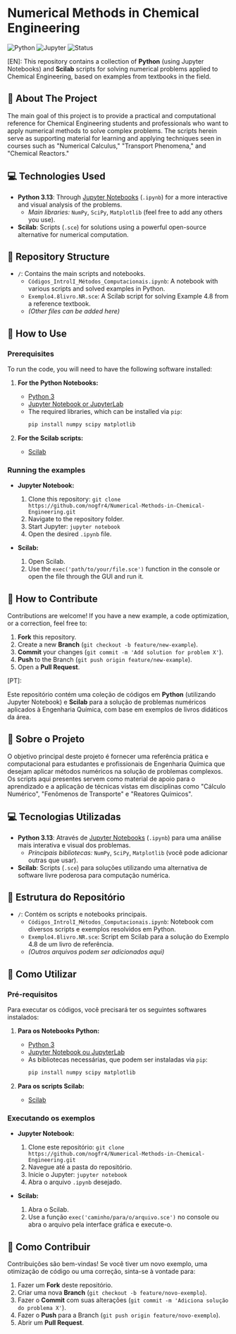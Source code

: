 # Numerical Methods in Chemical Engineering 
![Python](https://img.shields.io/badge/Python-3.8%2B-blue)
![Jupyter](https://img.shields.io/badge/Jupyter-Notebook-orange) 
![Status](https://img.shields.io/badge/Status-Concluído-green)

[EN]: 
This repository contains a collection of **Python** (using Jupyter Notebooks) and **Scilab** scripts for solving numerical problems applied to Chemical Engineering, based on examples from textbooks in the field.

## 🎯 About The Project

The main goal of this project is to provide a practical and computational reference for Chemical Engineering students and professionals who want to apply numerical methods to solve complex problems. The scripts herein serve as supporting material for learning and applying techniques seen in courses such as "Numerical Calculus," "Transport Phenomena," and "Chemical Reactors."

## 💻 Technologies Used

  * **Python 3.13**: Through [Jupyter Notebooks](https://jupyter.org/) (`.ipynb`) for a more interactive and visual analysis of the problems.
      * *Main libraries:* `NumPy`, `SciPy`, `Matplotlib` (feel free to add any others you use).
  * **Scilab**: Scripts (`.sce`) for solutions using a powerful open-source alternative for numerical computation.

## 📂 Repository Structure

  * `/`: Contains the main scripts and notebooks.
      * `Códigos_IntrolI_Métodos_Computacionais.ipynb`: A notebook with various scripts and solved examples in Python.
      * `Exemplo4.8livro.NR.sce`: A Scilab script for solving Example 4.8 from a reference textbook.
      * *(Other files can be added here)*

## 🚀 How to Use

### Prerequisites

To run the code, you will need to have the following software installed:

1.  **For the Python Notebooks:**

      * [Python 3](https://www.python.org/downloads/)
      * [Jupyter Notebook or JupyterLab](https://jupyter.org/install)
      * The required libraries, which can be installed via `pip`:
        ```bash
        pip install numpy scipy matplotlib
        ```

2.  **For the Scilab scripts:**

      * [Scilab](https://www.scilab.org/download/)

### Running the examples

  * **Jupyter Notebook:**

    1.  Clone this repository: `git clone https://github.com/nogfr4/Numerical-Methods-in-Chemical-Engineering.git`
    2.  Navigate to the repository folder.
    3.  Start Jupyter: `jupyter notebook`
    4.  Open the desired `.ipynb` file.

  * **Scilab:**

    1.  Open Scilab.
    2.  Use the `exec('path/to/your/file.sce')` function in the console or open the file through the GUI and run it.

## 🤝 How to Contribute

Contributions are welcome\! If you have a new example, a code optimization, or a correction, feel free to:

1.  **Fork** this repository.
2.  Create a new **Branch** (`git checkout -b feature/new-example`).
3.  **Commit** your changes (`git commit -m 'Add solution for problem X'`).
4.  **Push** to the Branch (`git push origin feature/new-example`).
5.  Open a **Pull Request**.

[PT]: 

Este repositório contém uma coleção de códigos em **Python** (utilizando Jupyter Notebook) e **Scilab** para a solução de problemas numéricos aplicados à Engenharia Química, com base em exemplos de livros didáticos da área.

## 🎯 Sobre o Projeto

O objetivo principal deste projeto é fornecer uma referência prática e computacional para estudantes e profissionais de Engenharia Química que desejam aplicar métodos numéricos na solução de problemas complexos. Os scripts aqui presentes servem como material de apoio para o aprendizado e a aplicação de técnicas vistas em disciplinas como "Cálculo Numérico", "Fenômenos de Transporte" e "Reatores Químicos".

## 💻 Tecnologias Utilizadas

  * **Python 3.13**: Através de [Jupyter Notebooks](https://jupyter.org/) (`.ipynb`) para uma análise mais interativa e visual dos problemas.
      * *Principais bibliotecas:* `NumPy`, `SciPy`, `Matplotlib` (você pode adicionar outras que usar).
  * **Scilab**: Scripts (`.sce`) para soluções utilizando uma alternativa de software livre poderosa para computação numérica.

## 📂 Estrutura do Repositório

  * `/`: Contém os scripts e notebooks principais.
      * `Códigos_IntrolI_Métodos_Computacionais.ipynb`: Notebook com diversos scripts e exemplos resolvidos em Python.
      * `Exemplo4.8livro.NR.sce`: Script em Scilab para a solução do Exemplo 4.8 de um livro de referência.
      * *(Outros arquivos podem ser adicionados aqui)*

## 🚀 Como Utilizar

### Pré-requisitos

Para executar os códigos, você precisará ter os seguintes softwares instalados:

1.  **Para os Notebooks Python:**

      * [Python 3](https://www.python.org/downloads/)
      * [Jupyter Notebook ou JupyterLab](https://jupyter.org/install)
      * As bibliotecas necessárias, que podem ser instaladas via `pip`:
        ```bash
        pip install numpy scipy matplotlib
        ```

2.  **Para os scripts Scilab:**

      * [Scilab](https://www.scilab.org/download/)

### Executando os exemplos

  * **Jupyter Notebook:**

    1.  Clone este repositório: `git clone https://github.com/nogfr4/Numerical-Methods-in-Chemical-Engineering.git`
    2.  Navegue até a pasta do repositório.
    3.  Inicie o Jupyter: `jupyter notebook`
    4.  Abra o arquivo `.ipynb` desejado.

  * **Scilab:**

    1.  Abra o Scilab.
    2.  Use a função `exec('caminho/para/o/arquivo.sce')` no console ou abra o arquivo pela interface gráfica e execute-o.

## 🤝 Como Contribuir

Contribuições são bem-vindas\! Se você tiver um novo exemplo, uma otimização de código ou uma correção, sinta-se à vontade para:

1.  Fazer um **Fork** deste repositório.
2.  Criar uma nova **Branch** (`git checkout -b feature/novo-exemplo`).
3.  Fazer o **Commit** com suas alterações (`git commit -m 'Adiciona solução do problema X'`).
4.  Fazer o **Push** para a Branch (`git push origin feature/novo-exemplo`).
5.  Abrir um **Pull Request**.





